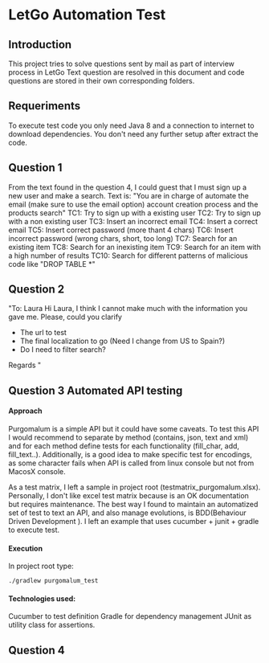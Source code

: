 # LetGo Automation Test
## Introduction
This project tries to solve questions sent by mail as part of interview process in LetGo
Text question are resolved in this document and code questions are stored in their own 
corresponding folders.

## Requeriments
To execute test code you only need Java 8 and a connection to internet to download dependencies.
You don't need any further setup after extract the code.

## Question 1
From the text found in the question 4, I could guest that I must sign up a new user and make a search. Text is:
"You are in charge of automate the email (make sure to use the email option) account creation process and the products search"
TC1: Try to sign up with a existing user
TC2: Try to sign up with a non existing user
TC3: Insert an incorrect email
TC4: Insert a correct email
TC5: Insert correct password (more thant 4 chars)
TC6: Insert incorrect password (wrong chars, short, too long)
TC7: Search for an existing item
TC8: Search for an inexisting item
TC9: Search for an item with a high number of results
TC10: Search for different patterns of malicious code like "DROP TABLE *"

## Question 2
"To: Laura
Hi Laura,
I think I cannot make much with the information you gave me. Please, could you clarify
 - The url to test
 - The final localization to go (Need I change from US to Spain?)
 - Do I need to filter search?
 
 Regards
"


## Question 3 Automated API testing
#### Approach
Purgomalum is a simple API but it could have some caveats. To test this API I would recommend to separate by method 
(contains, json, text and xml) and for each method define tests for each functionality (fill_char, add, fill_text..). 
Additionally, is a good idea to make specific test for encodings, as some character fails when API is called from linux 
console but not from MacosX console.

As a test matrix, I left a sample in project root (testmatrix_purgomalum.xlsx). Personally, I don't like excel test matrix
because is an OK documentation but requires maintenance. The best way I found to maintain an automatized set of test to text an API,
and also manage evolutions, is BDD(Behaviour Driven Development ). I left an example that uses cucumber + junit + gradle to execute test.  

#### Execution
In project root type:
```
./gradlew purgomalum_test
```

#### Technologies used:
Cucumber to test definition
Gradle for dependency management
JUnit as utility class for assertions. 


## Question 4
